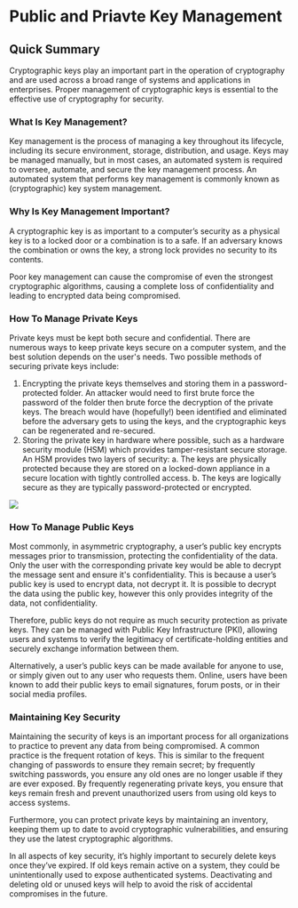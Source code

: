 # Public and Priavte Key Management

## Quick Summary
Cryptographic keys play an important part in the operation of cryptography and are used across a broad range of systems and applications in enterprises. Proper management of cryptographic keys is essential to the effective use of cryptography for security.

### What Is Key Management?
Key management is the process of managing a key throughout its lifecycle, including its secure environment, storage, distribution, and usage. Keys may be managed manually, but in most cases, an automated system is required to oversee, automate, and secure the key management process. An automated system that performs key management is commonly known as (cryptographic) key system management.

### Why Is Key Management Important?
A cryptographic key is as important to a computer’s security as a physical key is to a locked door or a combination is to a safe. If an adversary knows the combination or owns the key, a strong lock provides no security to its contents.

Poor key management can cause the compromise of even the strongest cryptographic algorithms, causing a complete loss of confidentiality and leading to encrypted data being compromised.

### How To Manage Private Keys
Private keys must be kept both secure and confidential. There are numerous ways to keep private keys secure on a computer system, and the best solution depends on the user's needs. Two possible methods of securing private keys include:

1. Encrypting the private keys themselves and storing them in a password-protected folder. An attacker would need to first brute force the password of the folder then brute force the decryption of the private keys. The breach would have (hopefully!) been identified and eliminated before the adversary gets to using the keys, and the cryptographic keys can be regenerated and re-secured.
2. Storing the private key in hardware where possible, such as a hardware security module (HSM) which provides tamper-resistant secure storage. An HSM provides two layers of security:
    a. The keys are physically protected because they are stored on a locked-down appliance in a secure location with tightly controlled access.
    b. The keys are logically secure as they are typically password-protected or encrypted.

<img src="https://il-labforge-assets.origin.immersivelabs.team/uploads/OFiZisNxCKTEENz8v5bXCs3mk5qtM8oFh7JSeqIyWXk.png">

### How To Manage Public Keys
Most commonly, in asymmetric cryptography, a user’s public key encrypts messages prior to transmission, protecting the confidentiality of the data. Only the user with the corresponding private key would be able to decrypt the message sent and ensure it's confidentiality. This is because a user’s public key is used to encrypt data, not decrypt it. It is possible to decrypt the data using the public key, however this only provides integrity of the data, not confidentiality.

Therefore, public keys do not require as much security protection as private keys. They can be managed with Public Key Infrastructure (PKI), allowing users and systems to verify the legitimacy of certificate-holding entities and securely exchange information between them.

Alternatively, a user’s public keys can be made available for anyone to use, or simply given out to any user who requests them. Online, users have been known to add their public keys to email signatures, forum posts, or in their social media profiles.

### Maintaining Key Security
Maintaining the security of keys is an important process for all organizations to practice to prevent any data from being compromised. A common practice is the frequent rotation of keys. This is similar to the frequent changing of passwords to ensure they remain secret; by frequently switching passwords, you ensure any old ones are no longer usable if they are ever exposed. By frequently regenerating private keys, you ensure that keys remain fresh and prevent unauthorized users from using old keys to access systems.

Furthermore, you can protect private keys by maintaining an inventory, keeping them up to date to avoid cryptographic vulnerabilities, and ensuring they use the latest cryptographic algorithms.

In all aspects of key security, it’s highly important to securely delete keys once they’ve expired. If old keys remain active on a system, they could be unintentionally used to expose authenticated systems. Deactivating and deleting old or unused keys will help to avoid the risk of accidental compromises in the future.